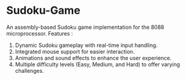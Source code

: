# Sudoku-Game
An assembly-based Sudoku game implementation for the 8088 microprocessor.
Features : 
1. Dynamic Sudoku gameplay with real-time input handling.
2. Integrated mouse support for easier interaction.
3. Animations and sound effects to enhance the user experience.
4. Multiple difficulty levels (Easy, Medium, and Hard) to offer varying challenges.
